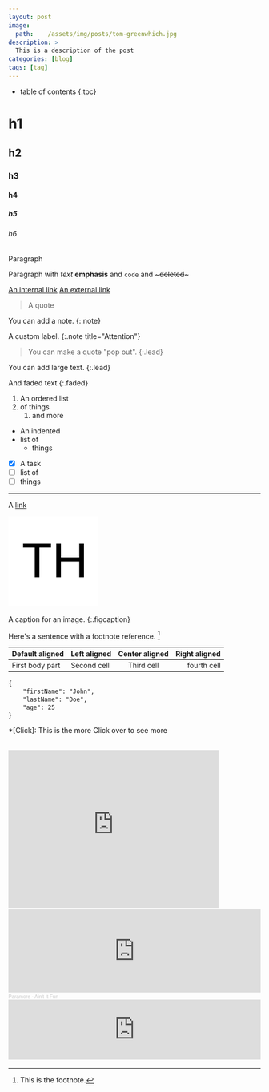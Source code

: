 ```yaml
---
layout: post
image:
  path:    /assets/img/posts/tom-greenwhich.jpg
description: >
  This is a description of the post
categories: [blog]
tags: [tag]
---
```


* table of contents
{:toc}

# h1
## h2
### h3
#### h4
##### h5
###### h6

Paragraph

Paragraph with _text_ __emphasis__ and `code` and ~~~deleted~~~

[An internal link](/)
[An external link](https://example.com)

> A quote

You can add a note.
{:.note}

A custom label.
{:.note title="Attention"}

> You can make a quote "pop out".
{:.lead}

You can add large text.
{:.lead}

And faded text
{:.faded}

1. An ordered list
1. of things
    1. and more

- An indented
- list of
    - things

- [x] A task
- [ ] list of
- [ ] things

---

A [link](https://www.example.com)

![An image](/assets/icons/icon.png)

A caption for an image.
{:.figcaption}

Here's a sentence with a footnote reference. [^1]

[^1]: This is the footnote.

| Default aligned |Left aligned| Center aligned  | Right aligned  |
|-----------------|:-----------|:---------------:|---------------:|
| First body part |Second cell | Third cell      | fourth cell    |

```
{
    "firstName": "John",
    "lastName": "Doe",
    "age": 25
}
```

*[Click]: This is the more
Click over to see more  

<br/>
<iframe width="420" height="315" src="http://www.youtube.com/embed/dQw4w9WgXcQ" frameborder="0" allowfullscreen></iframe>

<iframe width="100%" height="166" scrolling="no" frameborder="no" allow="autoplay" src="https://w.soundcloud.com/player/?url=https%3A//api.soundcloud.com/tracks/204969250&color=%23ff5500&auto_play=false&hide_related=false&show_comments=true&show_user=true&show_reposts=false&show_teaser=true"></iframe><div style="font-size: 10px; color: #cccccc;line-break: anywhere;word-break: normal;overflow: hidden;white-space: nowrap;text-overflow: ellipsis; font-family: Interstate,Lucida Grande,Lucida Sans Unicode,Lucida Sans,Garuda,Verdana,Tahoma,sans-serif;font-weight: 100;"><a href="https://soundcloud.com/paramore" title="Paramore" target="_blank" style="color: #cccccc; text-decoration: none;">Paramore</a> · <a href="https://soundcloud.com/paramore/aint-it-fun" title="Ain&#x27;t It Fun" target="_blank" style="color: #cccccc; text-decoration: none;">Ain&#x27;t It Fun</a></div>

<iframe style="border: 0; width: 100%; height: 120px;" src="https://bandcamp.com/EmbeddedPlayer/album=4269293903/size=large/bgcol=ffffff/linkcol=0687f5/tracklist=false/artwork=small/track=3452610099/transparent=true/" seamless><a href="https://miraclesofmodernscience.bandcamp.com/album/meems">MEEMS by Miracles of Modern Science</a></iframe>